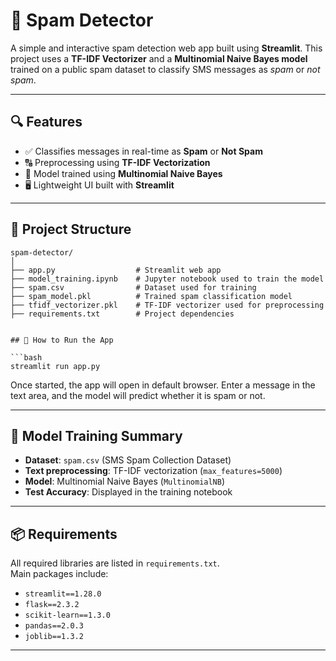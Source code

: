 
# 📧 Spam Detector

A simple and interactive spam detection web app built using **Streamlit**. This project uses a **TF-IDF Vectorizer** and a **Multinomial Naive Bayes model** trained on a public spam dataset to classify SMS messages as *spam* or *not spam*.

---

## 🔍 Features

- ✅ Classifies messages in real-time as **Spam** or **Not Spam**
- 🔠 Preprocessing using **TF-IDF Vectorization**
- 🧠 Model trained using **Multinomial Naive Bayes**
- 🖥️ Lightweight UI built with **Streamlit**

---

## 📁 Project Structure

```
spam-detector/
│
├── app.py                  # Streamlit web app
├── model_training.ipynb    # Jupyter notebook used to train the model
├── spam.csv                # Dataset used for training
├── spam_model.pkl          # Trained spam classification model
├── tfidf_vectorizer.pkl    # TF-IDF vectorizer used for preprocessing
├── requirements.txt        # Project dependencies


## 🚀 How to Run the App

```bash
streamlit run app.py
```

Once started, the app will open in  default browser. Enter a message in the text area, and the model will predict whether it is spam or not.

---

## 🧠 Model Training Summary

- **Dataset**: `spam.csv` (SMS Spam Collection Dataset)
- **Text preprocessing**: TF-IDF vectorization (`max_features=5000`)
- **Model**: Multinomial Naive Bayes (`MultinomialNB`)
- **Test Accuracy**: Displayed in the training notebook

---

## 📦 Requirements

All required libraries are listed in `requirements.txt`.  
Main packages include:

- `streamlit==1.28.0`
- `flask==2.3.2`
- `scikit-learn==1.3.0`
- `pandas==2.0.3`
- `joblib==1.3.2`

---



